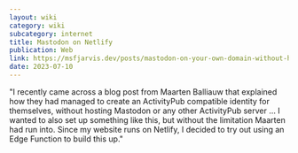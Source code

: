 ```yaml
---
layout: wiki
category: wiki
subcategory: internet
title: Mastodon on Netlify
publication: Web
link: https://msfjarvis.dev/posts/mastodon-on-your-own-domain-without-hosting-a-server-netlify-edition/
date: 2023-07-10
---
```


"I recently came across a blog post from Maarten Balliauw that explained how they had managed to create an ActivityPub compatible identity for themselves, without hosting Mastodon or any other ActivityPub server ... I wanted to also set up something like this, but without the limitation Maarten had run into. Since my website runs on Netlify, I decided to try out using an Edge Function to build this up."
